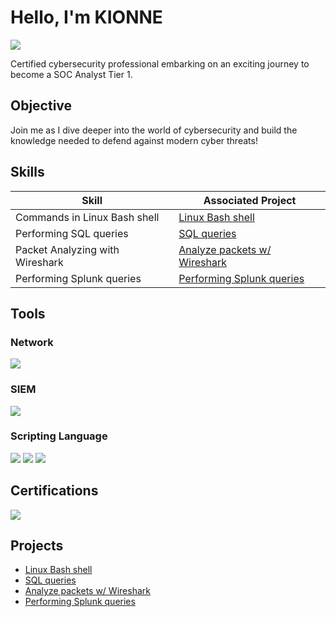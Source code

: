 
# Hello, I'm KIONNE
<a href="https://linkedin.com/in/kionne-smith/"><img src="https://img.shields.io/badge/-LinkedIn-0072b1?&style=for-the-badge&logo=linkedin&logoColor=white" /></a>

Certified cybersecurity professional embarking on an exciting journey to become a SOC Analyst Tier 1.
## Objective

Join me as I dive deeper into the world of cybersecurity and build the knowledge needed to defend against modern cyber threats!


## Skills

| Skill                                         | Associated Project         |
|-----------------------------------------------|----------------------------|
| Commands in Linux Bash shell          | <a href="https://github.com/kionnesmith90/Linux-Bash-shell">Linux Bash shell</a>| 
| Performing SQL queries          | <a href="https://github.com/kionnesmith90/SQL-queries">SQL queries</a>|
| Packet Analyzing with Wireshark        | <a href="https://github.com/kionnesmith90/Analyze-packet-with-Wireshark">Analyze packets w/ Wireshark </a>| 
| Performing Splunk queries        | <a href="https://github.com/kionnesmith90/Splunk-Queries)">Performing Splunk queries </a>| 
## Tools

### Network
<div>
    <img src="https://img.shields.io/badge/-Wireshark-1679A7?&style=for-the-badge&logo=Wireshark&logoColor=white" />
</div>

### SIEM
<div>
    <img src="https://img.shields.io/badge/-Splunk-000000?&style=for-the-badge&logo=Splunk&logoColor=white" />
</div>

### Scripting Language
<div>
<img src="https://img.shields.io/badge/-Linux%20Bash%20Shell-000000?&style=for-the-badge&logo=linux&logoColor=white" /> <img src="https://img.shields.io/badge/-SQL-000000?&style=for-the-badge&logo=sqlite&logoColor=white" /> <img src="https://img.shields.io/badge/-Python-3776AB?&style=for-the-badge&logo=Python&logoColor=white" />
</div>


## Certifications
<div>
<img src="https://img.shields.io/badge/-Security%2B-FF0000?&style=for-the-badge&logo=CompTIA&logoColor=white" />
</div>

## Projects
- <a href="https://github.com/kionnesmith90/Linux-Bash-shell">Linux Bash shell</a>
- <a href="https://github.com/kionnesmith90/SQL-queries">SQL queries</a>
- <a href="https://github.com/kionnesmith90/Analyze-packet-with-Wireshark">Analyze packets w/ Wireshark </a>
- <a href="https://github.com/kionnesmith90/Splunk-Queries">Performing Splunk queries </a>
